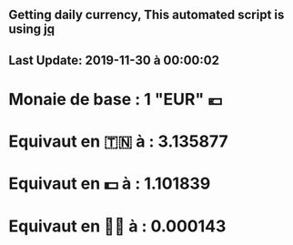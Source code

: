 ## Getting daily currency, This automated script is using [jq](https://stedolan.github.io/jq/)
## Last Update:  2019-11-30 à 00:00:02
 # Monaie de base : 1 "EUR" 💶 
 # Equivaut en 🇹🇳 à :  3.135877 
 # Equivaut en 💵 à : 1.101839
 # Equivaut en 🐱‍💻 à :  0.000143
